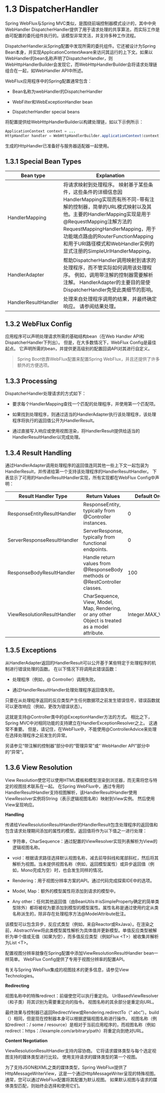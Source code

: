 # 1.3 DispatcherHandler

Spring WebFlux与Spring MVC类似，是围绕前端控制器模式设计的，其中中央WebHandler DispatcherHandler提供了用于请求处理的共享算法，而实际工作是由可配置的委托组件执行的。该模型非常灵活，并支持多种工作流程。

DispatcherHandler从Spring配置中发现所需的委托组件。它还被设计为Spring Bean本身，并实现ApplicationContextAware来访问其运行的上下文。如果以WebHandler的bean名称声明了DispatcherHandler，则WebHttpHandlerBuilder会发现它，而WebHttpHandlerBuilder会将请求处理链组合在一起，如WebHandler API中所述。

WebFlux应用程序中的Spring配置通常包含：

* Bean名称为webHandler的DispatcherHandler

* WebFilter和WebExceptionHandler bean

* DispatcherHandler special beans

将配置提供给WebHttpHandlerBuilder以构建处理链，如以下示例所示：

~~~java
ApplicationContext context = ...
HttpHandler handler = WebHttpHandlerBuilder.applicationContext(context);
~~~

生成的HttpHandler已准备好与服务器适配器一起使用。

## 1.3.1 Special Bean Types

Bean type|Explanation
-|-
HandlerMapping|将请求映射到处理程序。 映射基于某些条件，这些条件的详细信息因HandlerMapping实现而有所不同-带有注解的控制器，简单的URL模式映射以及其他。主要的HandlerMapping实现是用于@RequestMapping注解方法的RequestMappingHandlerMapping，用于功能端点路由的RouterFunctionMapping和用于URI路径模式和WebHandler实例的显式注册的SimpleUrlHandlerMapping。
HandlerAdapter|帮助DispatcherHandler调用映射到请求的处理程序，而不管实际如何调用该处理程序。 例如，调用带注解的控制器需要解析注解。 HandlerAdapter的主要目的是使DispatcherHandler免受此类细节的影响。
HandlerResultHandler|处理来自处理程序调用的结果，并最终确定响应。 请参阅结果处理。

## 1.3.2 WebFlux Config

应用程序可以声明处理请求所需的基础结构bean（在Web Handler API和DispatcherHandler下列出）。 但是，在大多数情况下，WebFlux Config是最佳起点。 它声明所需的bean，并提供更高级别的配置回调API对其进行自定义。

>Spring Boot依靠WebFlux配置来配置Spring WebFlux，并且还提供了许多额外的方便选项。

## 1.3.3 Processing

DispatcherHandler处理请求的方式如下：

* 要求每个HandlerMapping查找一个匹配的处理程序，并使用第一个匹配项。

* 如果找到处理程序，则通过适当的HandlerAdapter执行该处理程序，该处理程序将执行的返回值公开为HandlerResult。

* 通过直接写入响应或使用视图渲染，将HandlerResult提供给适当的HandlerResultHandler以完成处理。

## 1.3.4 Result Handling

通过HandlerAdapter调用处理程序的返回值连同其他一些上下文一起包装为HandlerResult，并传递给第一个支持该处理程序的HandlerResultHandler。 下表显示了可用的HandlerResultHandler实现，所有实现都在WebFlux Config中声明：

Result Handler Type|Return Values|Default Order
-|-|-
ResponseEntityResultHandler|ResponseEntity, typically from @Controller instances.|0
ServerResponseResultHandler|ServerResponse, typically from functional endpoints.|0
ResponseBodyResultHandler|Handle return values from @ResponseBody methods or @RestController classes.|100
ViewResolutionResultHandler|CharSequence, View, Model, Map, Rendering, or any other Object is treated as a model attribute.|Integer.MAX_VALUE

## 1.3.5 Exceptions

从HandlerAdapter返回的HandlerResult可以公开基于某些特定于处理程序的机制进行错误处理的函数。 在以下情况下将调用此错误函数：

* 处理程序（例如，@ Controller）调用失败。

* 通过HandlerResultHandler处理处理程序返回值失败。

只要在从处理程序返回的反应类型产生任何数据项之前发生错误信号，错误函数就可以更改响应（例如，更改为错误状态）。

这就是支持@Controller类中的@ExceptionHandler方法的方式。 相比之下，Spring MVC中对相同功能的支持建立在HandlerExceptionResolver之上。 这通常不重要。 但是，请记住，在WebFlux中，不能使用@ControllerAdvice来处理在选择处理程序之前发生的异常。

另请参见“带注解的控制器”部分中的“管理异常”或“ WebHandler API”部分中的“异常”。

## 1.3.6 View Resolution

View Resolution使您可以使用HTML模板和模型渲染到浏览器，而无需将您与特定的视图技术联系在一起。 在Spring WebFlux中，通过专用的HandlerResultHandler支持视图解析，该HandlerResultHandler使用ViewResolver实例将String（表示逻辑视图名称）映射到View实例。 然后使用View呈现响应。

**Handling**

传递给ViewResolutionResultHandler的HandlerResult包含处理程序的返回值和包含请求处理期间添加的属性的模型。返回值将作为以下值之一进行处理：

* 字符串，CharSequence：通过配置的ViewResolver实现列表解析为View的逻辑视图名称。

* void：根据请求路径选择默认视图名称，减去前导斜线和尾部斜杠，然后将其解析为视图。当未提供视图名称（例如，返回模型属性）或异步返回值（例如，Mono完成为空）时，也会发生同样的情况。

* Rendering：用于视图分辨率方案的API。通过代码完成探索IDE中的选项。

* Model, Map：额外的模型属性将添加到请求的模型中。

* Any other：任何其他返回值（由BeanUtils＃isSimpleProperty确定的简单类型除外）都将被视为要添加到模型的模型属性。属性名称是通过使用约定从类名称派生的，除非存在处理程序方法@ModelAttribute批注。

该模型可以包含异步，反应式类型（例如，来自Reactor或RxJava）。在渲染之前，AbstractView将此类模型属性解析为具体值并更新模型。单值反应类型被解析为单个值或无值（如果为空），而多值反应类型（例如Flux &lt;T>）被收集并解析为List &lt;T>。

配置视图分辨率就像在Spring配置中添加ViewResolutionResultHandler bean一样简单。 WebFlux Config提供了专用于视图分辨率的配置API。

有关与Spring WebFlux集成的视图技术的更多信息，请参见View Technologies。

**Redirecting**

视图名称中的特殊redirect：前缀使您可以执行重定向。 UrlBasedViewResolver（和子类）将其识别为需要重定向的指令。 视图名称的其余部分是重定向URL。

最终效果与控制器已返回RedirectView或Rendering.redirectTo（“ abc”）。build（）相同，但是现在控制器本身可以根据逻辑视图名称进行操作。 视图名称（例如redirect：/ some / resource）是相对于当前应用程序的，而视图名称（例如redirect：https：//example.com/arbitrary/path）将重定向到绝对URL。

**Content Negotiation**

ViewResolutionResultHandler支持内容协商。 它将请求媒体类型与每个选定视图支持的媒体类型进行比较。 使用支持请求的媒体类型的第一个视图。

为了支持JSON和XML之类的媒体类型，Spring WebFlux提供了HttpMessageWriterView，这是一个通过HttpMessageWriter呈现的特殊视图。 通常，您可以通过WebFlux配置将其配置为默认视图。 如果默认视图与请求的媒体类型匹配，则始终会选择和使用它们。














